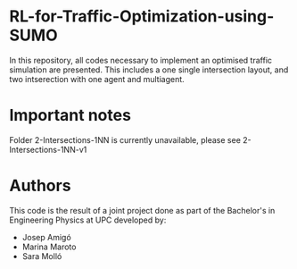 # RL-for-Traffic-Optimization-using-SUMO
In this repository, all codes necessary to implement an optimised traffic simulation are presented. This includes a one single intersection layout, and two intserection with one agent and multiagent.

# Important notes
Folder 2-Intersections-1NN is currently unavailable, please see 2-Intersections-1NN-v1

# Authors
This code is the result of a joint project done as part of the Bachelor's in Engineering Physics at UPC developed by:
- Josep Amigó
- Marina Maroto
- Sara Molló

